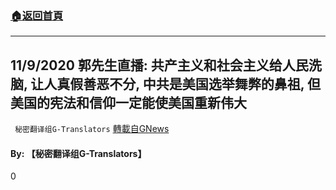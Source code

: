 ###  [:house:返回首頁](https://github.com/ourhimalayas/txt)
---

## 11/9/2020 郭先生直播: 共产主义和社会主义给人民洗脑, 让人真假善恶不分, 中共是美国选举舞弊的鼻祖, 但美国的宪法和信仰一定能使美国重新伟大
` 秘密翻译组G-Translators` [轉載自GNews](https://gnews.org/zh-hans/567484/)

#### **By: 【秘密翻译组G-Translators】**

0

